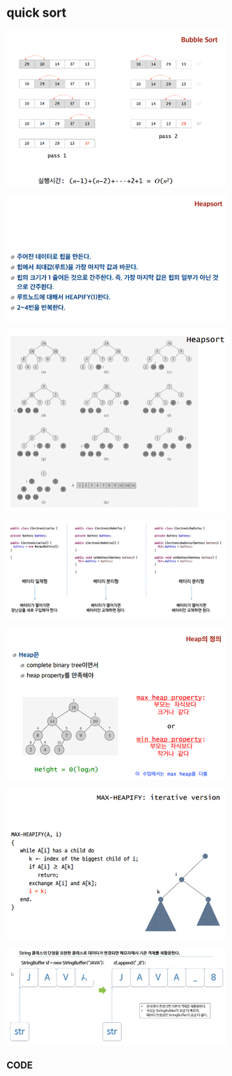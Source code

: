 # quick sort

![](../.gitbook/assets/image%20%2831%29.png)

![](../.gitbook/assets/image%20%2837%29.png)

![](../.gitbook/assets/image%20%2847%29.png)

![](../.gitbook/assets/image%20%2861%29.png)

![](../.gitbook/assets/image%20%2843%29.png)

![](../.gitbook/assets/image%20%289%29.png)

![](../.gitbook/assets/image%20%2866%29.png)

## CODE

```java

```

